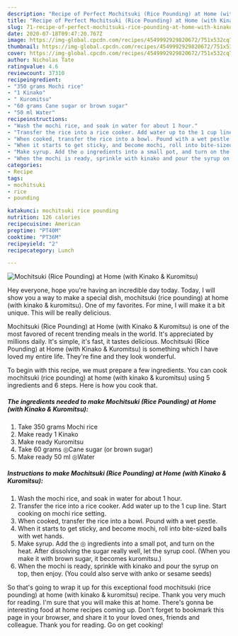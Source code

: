 ```yaml
---
description: "Recipe of Perfect Mochitsuki (Rice Pounding) at Home (with Kinako &amp;amp; Kuromitsu)"
title: "Recipe of Perfect Mochitsuki (Rice Pounding) at Home (with Kinako &amp;amp; Kuromitsu)"
slug: 71-recipe-of-perfect-mochitsuki-rice-pounding-at-home-with-kinako-and-amp-kuromitsu
date: 2020-07-18T09:47:20.767Z
image: https://img-global.cpcdn.com/recipes/4549992929820672/751x532cq70/mochitsuki-rice-pounding-at-home-with-kinako-kuromitsu-recipe-main-photo.jpg
thumbnail: https://img-global.cpcdn.com/recipes/4549992929820672/751x532cq70/mochitsuki-rice-pounding-at-home-with-kinako-kuromitsu-recipe-main-photo.jpg
cover: https://img-global.cpcdn.com/recipes/4549992929820672/751x532cq70/mochitsuki-rice-pounding-at-home-with-kinako-kuromitsu-recipe-main-photo.jpg
author: Nicholas Tate
ratingvalue: 4.6
reviewcount: 37310
recipeingredient:
- "350 grams Mochi rice"
- "1 Kinako"
- " Kuromitsu"
- "60 grams Cane sugar or brown sugar"
- "50 ml Water"
recipeinstructions:
- "Wash the mochi rice, and soak in water for about 1 hour."
- "Transfer the rice into a rice cooker. Add water up to the 1 cup line. Start cooking on mochi rice setting."
- "When cooked, transfer the rice into a bowl. Pound with a wet pestle."
- "When it starts to get sticky, and become mochi, roll into bite-sized balls with wet hands."
- "Make syrup. Add the ◎ ingredients into a small pot, and turn on the heat. After dissolving the sugar really well, let the syrup cool. (When you make it with brown sugar, it becomes kuromitsu.)"
- "When the mochi is ready, sprinkle with kinako and pour the syrup on top, then enjoy. (You could also serve with anko or sesame seeds)"
categories:
- Recipe
tags:
- mochitsuki
- rice
- pounding

katakunci: mochitsuki rice pounding 
nutrition: 126 calories
recipecuisine: American
preptime: "PT40M"
cooktime: "PT36M"
recipeyield: "2"
recipecategory: Lunch

---
```



![Mochitsuki (Rice Pounding) at Home (with Kinako &amp; Kuromitsu)](https://img-global.cpcdn.com/recipes/4549992929820672/751x532cq70/mochitsuki-rice-pounding-at-home-with-kinako-kuromitsu-recipe-main-photo.jpg)

Hey everyone, hope you're having an incredible day today. Today, I will show you a way to make a special dish, mochitsuki (rice pounding) at home (with kinako &amp; kuromitsu). One of my favorites. For mine, I will make it a bit unique. This will be really delicious.



Mochitsuki (Rice Pounding) at Home (with Kinako &amp; Kuromitsu) is one of the most favored of recent trending meals in the world. It's appreciated by millions daily. It's simple, it's fast, it tastes delicious. Mochitsuki (Rice Pounding) at Home (with Kinako &amp; Kuromitsu) is something which I have loved my entire life. They're fine and they look wonderful.


To begin with this recipe, we must prepare a few ingredients. You can cook mochitsuki (rice pounding) at home (with kinako &amp; kuromitsu) using 5 ingredients and 6 steps. Here is how you cook that.

<!--inarticleads1-->

##### The ingredients needed to make Mochitsuki (Rice Pounding) at Home (with Kinako &amp; Kuromitsu):

1. Take 350 grams Mochi rice
1. Make ready 1 Kinako
1. Make ready  Kuromitsu
1. Take 60 grams ◎Cane sugar (or brown sugar)
1. Make ready 50 ml ◎Water




<!--inarticleads2-->

##### Instructions to make Mochitsuki (Rice Pounding) at Home (with Kinako &amp; Kuromitsu):

1. Wash the mochi rice, and soak in water for about 1 hour.
1. Transfer the rice into a rice cooker. Add water up to the 1 cup line. Start cooking on mochi rice setting.
1. When cooked, transfer the rice into a bowl. Pound with a wet pestle.
1. When it starts to get sticky, and become mochi, roll into bite-sized balls with wet hands.
1. Make syrup. Add the ◎ ingredients into a small pot, and turn on the heat. After dissolving the sugar really well, let the syrup cool. (When you make it with brown sugar, it becomes kuromitsu.)
1. When the mochi is ready, sprinkle with kinako and pour the syrup on top, then enjoy. (You could also serve with anko or sesame seeds)




So that's going to wrap it up for this exceptional food mochitsuki (rice pounding) at home (with kinako &amp; kuromitsu) recipe. Thank you very much for reading. I'm sure that you will make this at home. There's gonna be interesting food at home recipes coming up. Don't forget to bookmark this page in your browser, and share it to your loved ones, friends and colleague. Thank you for reading. Go on get cooking!

